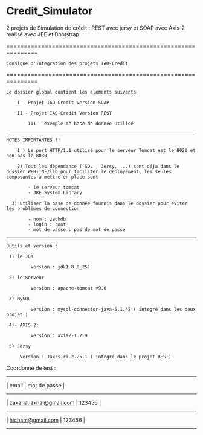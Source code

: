 # Credit_Simulator
2 projets de Simulation de  crédit :  REST avec jersy et SOAP avec Axis-2 réalisé avec JEE et Bootstrap

===============================================================

	Consigne d'integration des projets IAO-Credit
	
===============================================================

	Le dossier global contient les elements suivants 
	
		I - Projet IAO-Credit Version SOAP
		
		II - Projet IAO-Credit Version REST
    
    		III - exemple de base de donnée utilisé

------------------------------------------------------------------------------------------------------------------------------
	
	NOTES IMPORTANTES !! 

		1 ) Le port HTTP/1.1 utilisé pour le serveur Tomcat est le 8020 et non pas le 8080 

		2) Tout les dépendance ( SQL , Jersy, ...) sont déja dans le dossier WEB-INF/lib pour faciliter le déployement, les seules composantes à mettre en place sont 
			
			- le serveur tomcat 
			- JRE System Library 
      
	  3) utiliser la base de donnée fournis dans le dossier pour eviter les problèmes de connection
			
			- nom : zackdb
			- login : root
			- mot de passe : pas de mot de passe
	

------------------------------------------------------------------------------------------------------------------------------
	Outils et version : 

	 1) le JDK     
  
     		 Version : jdk1.8.0_251

	 2) le Serveur  
      
    		 Version : apache-tomcat v9.0
	
	 3) MySQL
 
    		 Version : mysql-connector-java-5.1.42 ( integré dans les deux projet )

	 4)- AXIS 2:  
                                       
    		 Version : axis2-1.7.9
 
 	 5) Jersy 
    
		 Version : Jaxrs-ri-2.25.1 ( integré dans le projet REST)

Coordonné de test :
			                 
 _________________________________________________
|  email                           | mot de passe |
 ----------------------------------- -------------
|  zakaria.lakhal@gmail.com        |	123456    |
 ---------------------------------- --------------
|  hicham@gmail.com	           |	123456    |	
 ---------------------------------- --------------
